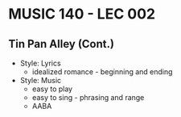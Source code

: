 # MUSIC 140 - LEC 002

## Tin Pan Alley (Cont.)
- Style: Lyrics
  - idealized romance - beginning and ending
- Style: Music
  - easy to play
  - easy to sing - phrasing and range
  - AABA
<!--stackedit_data:
eyJoaXN0b3J5IjpbLTExMTM2Mzg0OTEsNTAzNjg5NDY5XX0=
-->